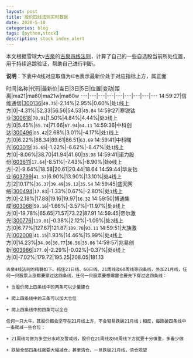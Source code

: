```yaml
---
layout: post
title: 股价四线法则实时数据
date: 2020-5-10
categories: blog
tags: [python,stock]
description: stock index alert
---
```



本文根据雪球大v[古泉](https://xueqiu.com/u/7148646888)的[古泉四线法则](https://xueqiu.com/7148646888/130498192)，计算了自己的一些自选股当前所处位置，用于持续追踪验证，帮助自己进行判断。

**说明**：下表中4线对应取值为`红色`表示最新价处于对应指标上方，属正面

时间|名称|代码|最新价|当日|3日|5日|位置|变动|距离|ma21|ma60|ma21w|ma60w
---|---|---|---|---|---|---|---|---
14:59:27|信维通信|[300136](https://xueqiu.com/S/SZ300136)|`49.75`|-2.14%|2.95%|0.60%|处`1`线上方|0|-4.31%|52.33|56.56|54.53|`45.84`
14:59:27|寒锐钴业|[300618](https://xueqiu.com/S/SZ300618)|`70.91`|1.50%|4.84%|4.44%|处`3`线上方|0|5.45%|`65.74`|71.66|`67.94`|`64.11`
14:59:36|中科创达|[300496](https://xueqiu.com/S/SZ300496)|`85.42`|2.68%|3.01%|-4.17%|处`1`线上方|0|6.22%|88.34|89.61|86.51|`63.69`
14:59:41|中科曙光|[603019](https://xueqiu.com/S/SH603019)|`35.65`|-1.22%|-6.62%|-8.47%|处`1`线上方|0|-8.06%|38.70|41.94|41.60|`33.98`
14:59:41|诺力股份|[603611](https://xueqiu.com/S/SH603611)|`17.64`|-8.51%|-7.43%|-8.90%|处`0`线上方|-2|-9.64%|18.58|20.61|20.44|18.64
14:59:44|华友钴业|[603799](https://xueqiu.com/S/SH603799)|`41.37`|6.90%|13.90%|13.10%|处`4`线上方|2|10.17%|`36.37`|`39.49`|`39.12`|`35.54`
14:59:45|盛天网络|[300494](https://xueqiu.com/S/SZ300494)|`17.83`|-1.33%|0.67%|-2.80%|处`1`线上方|0|-2.18%|17.88|19.16|19.97|`16.32`
14:59:50|博通集成|[603068](https://xueqiu.com/S/SH603068)|`59.16`|-1.66%|-3.57%|-11.97%|处`0`线上方|0|-19.78%|65.65|71.57|73.22|87.91
14:59:45|帝尔激光|[300776](https://xueqiu.com/S/SZ300776)|`119.01`|-0.38%|2.12%|-1.09%|处`2`线上方|0|6.77%|127.67|121.87|`109.78`|`93.11`
14:59:51|大族激光|[002008](https://xueqiu.com/S/SZ002008)|`41.15`|1.93%|14.46%|15.99%|处`4`线上方|0|14.23%|`34.96`|`36.77`|`36.56`|`35.86`
14:59:57|兆易创新|[603986](https://xueqiu.com/S/SH603986)|`177.0`|-2.29%|-0.02%|-0.37%|处`0`线上方|0|-7.02%|179.72|195.25|208.05|181.13

```
古泉4线法则的精髓如下。抓住21日线、60日线、21周线及60周线等四条线，外加21月线，任何一只股票上涨都要穿过这四条线，任何一只股票要想爆雷也要先下穿过这四条线：

+ 当股价爬上四条线中的两条可以少量建仓

+ 爬上四条线中的三条可以加大仓位

+ 爬上四条线中的四条可以全仓

任何一只大牛，其股价都会坚守在21月线上方，不会轻易跌破21月线；相反，每跌破四条线中一条就减一些仓位：

+ 21周线可做为多空分水岭及警戒线，股价在21周线及60周线下方就要十分慎重，多看少做

+ 跌破全部四条线就要大幅减仓，甚至清仓，一旦跌破21月线，清仓观望
```